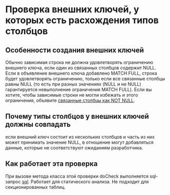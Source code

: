 # Проверка внешних ключей, у которых есть расхождения типов столбцов

## Особенности создания внешних ключей
Обычно зависимая строка не должна удовлетворять ограничению внешнего ключа, если один из связанных столбцов содержит NULL. Если в объявление внешнего ключа добавлено MATCH FULL, строка будет удовлетворять ограничению, только если все связанные столбцы равны NULL (то есть при разных значениях (NULL и не NULL) гарантируется невыполнение ограничения MATCH FULL). Если вы хотите, чтобы зависимые строки не могли избежать и этого ограничения, объявите [связанные столбцы как NOT NULL](https://postgrespro.ru/docs/postgrespro/17/ddl-constraints#DDL-CONSTRAINTS-FK).

## Почему типы столбцов у внешних ключей должны совпадать
если внешний ключ состоит из нескольких столбцов и часть из них может принимать значение NULL, в отношение могут добавляться данные, которые не соответствуют ожиданиям разработчика.

## Как работает эта проверка
При вызове метода класса этой проверки doCheck выполняется sql-запрос [sql](https://github.com/mfvanek/pg-index-health-sql/blob/master/sql/foreign_keys_with_unmatched_column_type.sql).
Работает для статического анализа.
Не подходит для секционированных таблиц.
